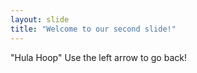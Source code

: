 ```yaml
---
layout: slide
title: "Welcome to our second slide!"
---
```

"Hula Hoop"
Use the left arrow to go back!
